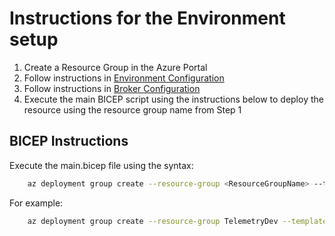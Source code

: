 # Instructions for the Environment setup

1. Create a Resource Group in the Azure Portal 
2. Follow instructions in [Environment Configuration](./Environment_configuration/README.md)
3. Follow instructions in [Broker Configuration](./Broker_configuration/README.md)
4. Execute the main BICEP script using the instructions below to deploy the resource using the resource group name from Step 1

## BICEP Instructions

Execute the main.bicep file using the syntax:

``` bash
    az deployment group create --resource-group <ResourceGroupName> --template-file ./main.bicep 
```

For example:

``` bash
    az deployment group create --resource-group TelemetryDev --template-file ./main.bicep
```
